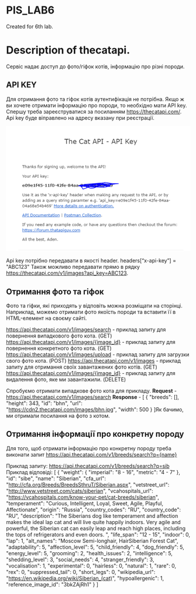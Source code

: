 # PIS_LAB6
Created for 6th lab. 

# Description of thecatapi.

Сервіс надає доступ до фото/гіфок котів, інформацію про різні породи.

## API KEY
Для отримання фото та гіфок котів аутентифікація не потрібна. Якщо ж ви хочете отримати інформацію про породи, то необхідно мати API key.
Спершу треба зареєструватися за посиланням https://thecatapi.com/. Api key буде віправлено на адресу вказану при реєстрації.

![ApiKey](/images/apiKey.PNG)

Api key потрібно передавати в якості header. 
headers[“x-api-key”] = "ABC123"
Також можливо передавати прямо в рядку https://thecatapi.com/v1/images?api_key=ABC123.

## Отримання фото та гіфок
Фото та гіфки, які приходять у відповіть можна розміщати на сторінці. Наприклад, можемо отримати фото якоїсть породи та вставити її в HTML-елемент на своєму сайті.

https://api.thecatapi.com/v1/images/search - приклад запиту для повернення випадкового фото кота. (GET)
https://api.thecatapi.com/v1/images/{image_id} - приклад запиту для повернення конкретного фото кота. (GET)
https://api.thecatapi.com/v1/images/upload - приклад запиту для загрузки свого фото кота. (POST)
https://api.thecatapi.com/v1/images - приклад запиту для отримання своїх завантажених фото котів. (GET)
https://api.thecatapi.com/v1/images/{image_id} - приклад запиту для видалення фото, яке ми завантажили. (DELETE)

Спробуємо отримати випадкове фото кота для прикладу. **Request** -  https://api.thecatapi.com/v1/images/search 
**Response** - [
  {
    "breeds": [],
    "height": 343,
    "id": "bhn",
    "url": "https://cdn2.thecatapi.com/images/bhn.jpg",
    "width": 500
  }
]Як бачимо, ми отримали посилання на фото з котом.

## Отримання інформації про конкретну породу
Для того, щоб отримати інформацію про конкретну породу треба виконати запит https://api.thecatapi.com/v1/breeds/search?q={name}

Приклад запиту: https://api.thecatapi.com/v1/breeds/search?q=sib
Приклад відповіді: [
    {
        "weight": {
            "imperial": "8 - 16",
            "metric": "4 - 7"
        },
        "id": "sibe",
        "name": "Siberian",
        "cfa_url": "http://cfa.org/Breeds/BreedsSthruT/Siberian.aspx",
        "vetstreet_url": "http://www.vetstreet.com/cats/siberian",
        "vcahospitals_url": "https://vcahospitals.com/know-your-pet/cat-breeds/siberian",
        "temperament": "Curious, Intelligent, Loyal, Sweet, Agile, Playful, Affectionate",
        "origin": "Russia",
        "country_codes": "RU",
        "country_code": "RU",
        "description": "The Siberians dog like temperament and affection makes the ideal lap cat and will live quite happily indoors. Very agile and powerful, the Siberian cat can easily leap and reach high places, including the tops of refrigerators and even doors. ",
        "life_span": "12 - 15",
        "indoor": 0,
        "lap": 1,
        "alt_names": "Moscow Semi-longhair, HairSiberian Forest Cat",
        "adaptability": 5,
        "affection_level": 5,
        "child_friendly": 4,
        "dog_friendly": 5,
        "energy_level": 5,
        "grooming": 2,
        "health_issues": 2,
        "intelligence": 5,
        "shedding_level": 3,
        "social_needs": 4,
        "stranger_friendly": 3,
        "vocalisation": 1,
        "experimental": 0,
        "hairless": 0,
        "natural": 1,
        "rare": 0,
        "rex": 0,
        "suppressed_tail": 0,
        "short_legs": 0,
        "wikipedia_url": "https://en.wikipedia.org/wiki/Siberian_(cat)",
        "hypoallergenic": 1,
        "reference_image_id": "3bkZAjRh1"
    }
]
